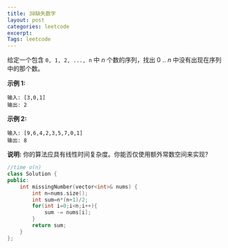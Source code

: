 ```yaml
---
title: 38缺失数字
layout: post
categories: leetcode
excerpt: 
Tags: leetcode
---
```


给定一个包含 `0, 1, 2, ..., n` 中 *n* 个数的序列，找出 0 .. *n* 中没有出现在序列中的那个数。

**示例 1:**

```
输入: [3,0,1]
输出: 2
```

**示例 2:**

```
输入: [9,6,4,2,3,5,7,0,1]
输出: 8
```

**说明:**
你的算法应具有线性时间复杂度。你能否仅使用额外常数空间来实现?

```c++
//time o(n)
class Solution {
public:
    int missingNumber(vector<int>& nums) {
        int n=nums.size();
        int sum=n*(n+1)/2;
        for(int i=0;i<n;i++){
        	sum -= nums[i];
        }
        return sum;
    }
};
```

